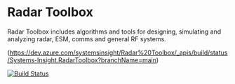 # Radar Toolbox
Radar Toolbox includes algorithms and tools for designing, simulating and analyzing radar, ESM, comms and general RF systems.

(https://dev.azure.com/systemsinsight/Radar%20Toolbox/_apis/build/status/Systems-Insight.RadarToolbox?branchName=main)

[![Build Status](https://dev.azure.com/systemsinsight/Radar%20Toolbox/_apis/build/status/Systems-Insight.RadarToolbox?branchName=main)](https://dev.azure.com/systemsinsight/Radar%20Toolbox/_build/latest?definitionId=1&branchName=main)
